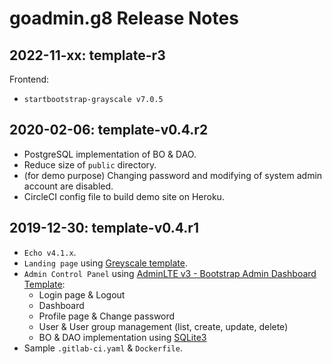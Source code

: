 # goadmin.g8 Release Notes

## 2022-11-xx: template-r3

Frontend:
- `startbootstrap-grayscale v7.0.5`

## 2020-02-06: template-v0.4.r2

- PostgreSQL implementation of BO & DAO.
- Reduce size of `public` directory.
- (for demo purpose) Changing password and modifying of system admin account are disabled.
- CircleCI config file to build demo site on Heroku.


## 2019-12-30: template-v0.4.r1

- `Echo v4.1.x`.
- `Landing page` using [Greyscale template](https://startbootstrap.com/themes/grayscale/).
- `Admin Control Panel` using [AdminLTE v3 - Bootstrap Admin Dashboard Template](https://adminlte.io):
  - Login page & Logout
  - Dashboard
  - Profile page & Change password
  - User & User group management (list, create, update, delete)
  - BO & DAO implementation using [SQLite3](https://github.com/mattn/go-sqlite3)
- Sample `.gitlab-ci.yaml` & `Dockerfile`.

